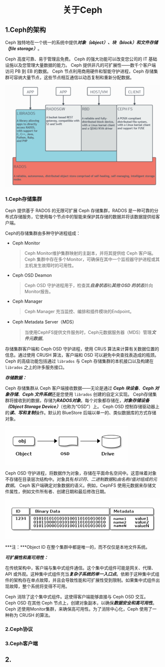 <h1 align="center">关于Ceph</h1>

## 1.Ceph的架构

Ceph 独特地在一个统一的系统中提供***对象（*object*）、块（block）和文件存储（file storage）***。

Ceph 高度可靠、易于管理且免费。 Ceph 的强大功能可以改变您公司的 IT 基础设施以及您管理大量数据的能力。 Ceph 提供非凡的可扩展性——数千个客户端访问 PB 到 EB 的数据。 Ceph 节点利用商用硬件和智能守护进程，Ceph 存储集群可容纳大量节点，这些节点相互通信以动态复制和重新分配数据。

<img src="1.png" style="zoom:50%;" />

### 1.Ceph存储集群

Ceph 提供基于 RADOS 的无限可扩展 Ceph 存储集群，RADOS 是一种可靠的分布式存储服务，它使用每个节点中的智能来保护其存储的数据并将该数据提供给客户端。

Ceph的存储集群由多种守护进程组成：

- Ceph Monitor

  > Ceph Monitor维护集群映射的主副本，并将其提供给 Ceph 客户端。 Ceph 集群中存在多个Monitor，可确保在其中一个监视器守护进程或其主机发生故障时的可用性。

- Ceph OSD Deamon

  > Ceph OSD 守护进程用于，检查其***自身状态***和***其他 OSD 的状态***并向Monitor报告。

- Ceph Manager

  > Ceph Manager 充当监控、编排和插件模块的Endpoint。

- Ceph Metadata Server（MDS）

  > 当使用CephFS提供文件服务时，Ceph元数据服务器（MDS）管理***文件元数据***。

存储集群客户端和 Ceph OSD 守护进程，使用 CRUS 算法来计算有关数据位置的信息。通过使用 CRUSH 算法，客户端和 OSD 可以避免中央查找表造成的瓶颈。 Ceph 的高级功能包括通过 `librados` 与 Ceph 存储集群的本机接口以及构建在 `librados` 之上的许多服务接口。

***存储数据：***

Ceph 存储集群从 Ceph 客户端接收数据——无论是通过 ***Ceph 块设备***、***Ceph 对象存储***、***Ceph 文件系统***还是您使用 `librados` 创建的自定义实现。 Ceph存储集群将接收到的数据，存储为***RADOS对象***。每个对象都存储在，***对象存储设备（Object Storage Device）***（也称为“OSD”）上。 Ceph OSD 控制存储驱动器上的***读、写和复制***操作。默认的 BlueStore 后端以单一的、类似数据库的方式存储对象。

![](2.webp)

Ceph OSD 守护进程，将数据作为对象，存储在平面命名空间中。这意味着对象不存储在目录层次结构中。对象具有*标识符*、*二进制数据*和*由名称/值对组成的元数据*。 Ceph 客户端确定对象数据的语义。例如，CephFS 使用元数据来存储文件属性，例如文件所有者、创建日期和最后修改日期。

![](3.webp)

***注：***Object ID 在整个集群中都是唯一的，而不仅仅是本地文件系统。

***可扩展性和高可用性：***

在传统架构中，客户端与集中式组件通信。这个集中式组件可能是网关、代理、API 或外观。这种集中式组件充当***复杂子系统的单一入口点***。依赖于这种集中式组件的架构存在单点故障，并且会导致性能和可扩展性受到限制。如果集中式组件出现故障，整个系统将变得不可用。

Ceph 消除了这个集中式组件。这使得客户端能够直接与 Ceph OSD 交互。 Ceph OSD 在其他 Ceph 节点上，创建对象副本，以确保***数据安全和高可用性***。 Ceph 还使用Monitor集群，来确保高可用性。为了消除中心化，Ceph 使用了一种称为 CRUSH 的算法。



### 2.Ceph协议

### 3.Ceph客户端







## 2.





